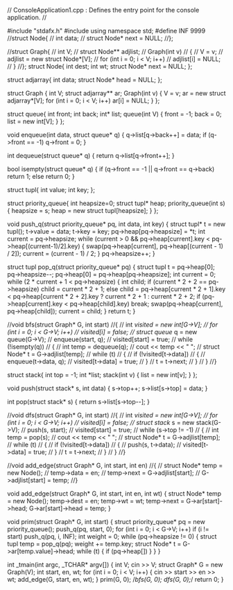 // ConsoleApplication1.cpp : Defines the entry point for the console application.
//

#include "stdafx.h"
#include <iostream>
using namespace std;
#define INF 9999
//struct Node{
//    int data;
//    struct Node* next = NULL;
//};

//struct Graph{
//    int V;
//    struct Node** adjlist;
//    Graph(int v)
//    {
//        V = v;
//        adjlist = new struct Node*[V];
//        for (int i = 0; i < V; i++)
//            adjlist[i] = NULL;
//    }
//};
struct Node{
    int dest;
    int wt;
    struct Node* next = NULL;
};

struct adjarray{
    int data;
    struct Node* head = NULL;
};

struct Graph
{
    int V;
    struct adjarray** ar;
    Graph(int v)
    {
        V = v;
        ar = new struct adjarray*[V];
        for (int i = 0; i < V; i++)
            ar[i] = NULL;
    }
};

struct queue{
    int front;
    int back;
    int* list;
    queue(int V)
    {
        front = -1;
        back = 0;
        list = new int[V];
    }
};

void enqueue(int data, struct queue* q)
{
    q->list[q->back++] = data;
    if (q->front == -1)
        q->front = 0;
}

int dequeue(struct queue* q)
{
    return q->list[q->front++];
}

bool isempty(struct queue* q)
{
    if (q->front == -1 || q->front == q->back)
        return 1;
    else
        return 0;
}

struct tupl{
    int value;
    int key;
};

struct priority_queue{
    int heapsize=0;
    struct tupl* heap;
    priority_queue(int s)
    {
        heapsize = s;
        heap = new struct tupl[heapsize];
    }
};

void push_q(struct priority_queue* pq, int data, int key)
{
    struct tupl* t = new tupl();
    t->value = data;
    t->key = key;
    pq->heap[pq->heapsize] = *t;
    int current = pq->heapsize;
    while (current > 0 && pq->heap[current].key < pq->heap[(current-1)/2].key)
    {
        swap(pq->heap[current], pq->heap[(current - 1) / 2]);
        current = (current - 1) / 2;
    }
    pq->heapsize++;
}

struct tupl pop_q(struct priority_queue* pq)
{
    struct tupl t = pq->heap[0];
    pq->heapsize--;
    pq->heap[0] = pq->heap[pq->heapsize];
    int current = 0;
    while (2 * current + 1 < pq->heapsize)
    {
        int child;
        if (current * 2 + 2 == pq->heapsize)
            child = current * 2 + 1;
        else
            child = pq->heap[current * 2 + 1].key < pq->heap[current * 2 + 2].key ? current * 2 + 1 : current * 2 + 2;
        if (pq->heap[current].key < pq->heap[child].key)
            break;
        swap(pq->heap[current], pq->heap[child]);
        current = child;
    }
    return t;
}

//void bfs(struct Graph* G, int start)
//{
//    int *visited = new int[G->V];
//    for (int i = 0; i < G->V; i++)
//        visited[i] = false;
//    struct queue* q = new queue(G->V);
//    enqueue(start, q);
//    visited[start] = true;
//    while (!isempty(q))
//    {
//        int temp = dequeue(q);
//        cout << temp << " ";
//        struct Node* t = G->adjlist[temp];
//        while (t)
//        {
//            if (!visited[t->data])
//            {
//                enqueue(t->data, q);
//                visited[t->data] = true;
//            }
//            t = t->next;
//        }
//    }
//}

struct stack{
    int top = -1;
    int *list;
    stack(int v)
    {
        list = new int[v];
    }
};

void push(struct stack* s, int data)
{
    s->top++;
    s->list[s->top] = data;
}

int pop(struct stack* s)
{
    return  s->list[s->top--];
}

//void dfs(struct Graph* G, int start)
//{
//    int *visited = new int[G->V];
//    for (int i = 0; i < G->V; i++)
//        visited[i] = false;
//    struct stack* s = new stack(G->V);
//    push(s, start);
//    visited[start] = true;
//    while (s->top != -1)
//    {
//        int temp = pop(s);
//        cout << temp << " ";
//        struct Node* t = G->adjlist[temp];
//        while (t)
//        {
//            if (!visited[t->data])
//            {
//                push(s, t->data);
//                visited[t->data] = true;
//            }
//            t = t->next;
//        }
//    }
//}

//void add_edge(struct Graph* G, int start, int en)
//{
//    struct Node* temp = new Node();
//    temp->data = en;
//    temp->next = G->adjlist[start];
//    G->adjlist[start] = temp;
//}

void add_edge(struct Graph* G, int start, int en, int wt)
{
    struct Node* temp = new Node();
    temp->dest = en;
    temp->wt = wt;
    temp->next = G->ar[start]->head;
    G->ar[start]->head = temp;
}

void prim(struct Graph* G, int start)
{
    struct priority_queue* pq = new priority_queue();
    push_q(pq, start, 0);
    for (int i = 0; i < G->V; i++)
        if (i != start)
            push_q(pq, i, INF);
    int weight = 0;
    while (pq->heapsize != 0)
    {
        struct tupl temp = pop_q(pq);
        weight += temp.key;
        struct Node* t = G->ar[temp.value]->head;
        while (t)
        {
            if (pq->heap[])
        }
    }
}

int _tmain(int argc, _TCHAR* argv[])
{
    int V;
    cin >> V;
    struct Graph* G = new Graph(V);
    int start, en, wt;
    for (int i = 0; i < V; i++)
    {
        cin >> start >> en >> wt;
        add_edge(G, start, en, wt);
    }
    prim(G, 0);
    /*bfs(G, 0);
    dfs(G, 0);*/
    return 0;
}
